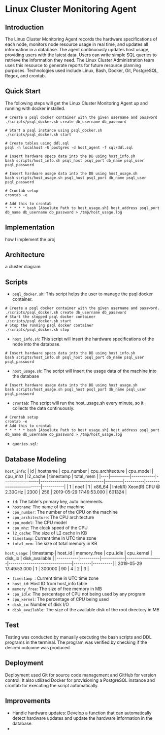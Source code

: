 # Linux Cluster Monitoring Agent
## Introduction
The Linux Cluster Monitoring Agent records the hardware specifications of each node, monitors node resource usage in real time, and updates all information in a database. The agent continuously updates host usage, providing users with the latest data. Users can write simple SQL queries to retrieve the information they need. The Linux Cluster Administration team uses this resource to generate reports for future resource planning purposes. Technologies used include Linux, Bash, Docker, Git, PostgreSQL, Regex, and crontab.
## Quick Start
The following steps will get the Linux Cluster Monitoring Agent up and running with docker installed.
```
# Create a psql docker container with the given username and password
./scripts/psql_docker.sh create db_username db_password

# Start a psql instance using psql_docker.sh
./scripts/psql_docker.sh start

# Create tables using ddl.sql
psql -h localhost -U postgres -d host_agent -f sql/ddl.sql

# Insert hardware specs data into the DB using host_info.sh
bash scripts/host_info.sh psql_host psql_port db_name psql_user psql_password

# Insert hardware usage data into the DB using host_usage.sh
bash scripts/host_usage.sh psql_host psql_port db_name psql_user psql_password

# Crontab setup
crontab -e

# Add this to crontab
* * * * * bash [Absolute Path to host_usage.sh] host_address psql_port db_name db_username db_password > /tmp/host_usage.log
```
## Implementation
how I implement the proj
## Architecture
a cluster diagram
## Scripts
- `psql_docker.sh`: This script helps the user to manage the psql docker container.
```
# Create a psql docker container with the given username and password.
./scripts/psql_docker.sh create db_username db_password
# Start the stopped psql docker container
./scripts/psql_docker.sh start
# Stop the running psql docker container
./scripts/psql_docker.sh stop
```
- `host_info.sh`: This script will insert the hardware specifications of the node into the database.
```
# Insert hardware specs data into the DB using host_info.sh
bash scripts/host_info.sh psql_host psql_port db_name psql_user psql_password
```
- `host_usage.sh`: The script will insert the usage data of the machine into the database
```
# Insert hardware usage data into the DB using host_usage.sh
bash scripts/host_usage.sh psql_host psql_port db_name psql_user psql_password
```
- `crontab`: The script will run the host_usage.sh every minute, so it collects the data continuously.
```
# Crontab setup
crontab -e
# Add this to crontab
* * * * * bash [Absolute Path to host_usage.sh] host_address psql_port db_name db_username db_password > /tmp/host_usage.log
```
- `queries.sql`: 
## Database Modeling
`host_info`:
| id | hostname | cpu_number | cpu_architecture |             cpu_model          | cpu_mhz | l2_cache |        timestamp        | total_mem |
|----|----------|------------|------------------|--------------------------------|---------|----------|-------------------------|-----------|
| 1  |   noe1   |      1     |      x86_64      | Intel(R) Xeon(R) CPU @ 2.30GHz |   2300  |    256   | 2019-05-29 17:49:53.000 |   601324  |
- `id`: The table's primary key, auto increments.
- `hostname`: The name of the machine
- `cpu_number`: The number of the CPU on the machine
- `cpu_architecture`: The CPU architecture
- `cpu_model`: The CPU model
- `cpu_mhz`: The clock speed of the CPU
- `l2_cache`: The size of L2 cache in KB
- `timestamp`: Current time in UTC time zone
- `total_mem`: The size of total memory in KB

`host_usage`:
| timestamp | host_id | memory_free | cpu_idle |             cpu_kernel          | disk_io | disk_available |
|-----------|----------|------------|------------------|--------------------------------|---------|----------|
| 2019-05-29 17:49:53.000 |   1   |      300000     |      90      | 4 |   2  |    3   |
- `timestamp `: Current time in UTC time zone
- `host_id`: Host ID from host_info table
- `memory_free`: The size of free memory in MB
- `cpu_idle`: The percentage of CPU not being used by any program
- `cpu_kernel`: The percentage of CPU being used
- `disk_io`: Number of disk I/O
- `disk_available`: The size of the available disk of the root directory in MB
## Test
Testing was conducted by manually executing the bash scripts and DDL programs in the terminal. The program was verified by checking if the desired outcome was produced.
## Deployment
Deployment used Git for source code management and GitHub for version control. It also utilized Docker for provisioning a PostgreSQL instance and crontab for executing the script automatically.
## Improvements
- Handle hardware updates: Develop a function that can automatically detect hardware updates and update the hardware information in the database.
- 

